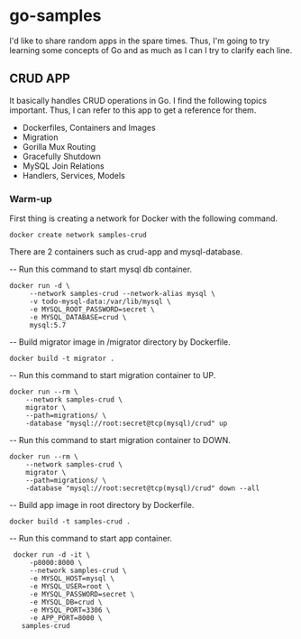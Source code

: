 # go-samples
I'd like to share random apps in the spare times. Thus, I'm going to try learning some concepts of Go and as much as I can I try to clarify each line.

## CRUD APP
It basically handles CRUD operations in Go. I find the following topics important. Thus, I can refer to this app to get a reference for them.

- Dockerfiles, Containers and Images
- Migration
- Gorilla Mux Routing
- Gracefully Shutdown
- MySQL Join Relations
- Handlers, Services, Models

### Warm-up
First thing is creating a network for Docker with the following command.

```
docker create network samples-crud
```


There are 2 containers such as crud-app and mysql-database.

-- Run this command to start mysql db container.

```
docker run -d \
     --network samples-crud --network-alias mysql \
     -v todo-mysql-data:/var/lib/mysql \
     -e MYSQL_ROOT_PASSWORD=secret \
     -e MYSQL_DATABASE=crud \
     mysql:5.7
```

-- Build migrator image in /migrator directory by Dockerfile.
```
docker build -t migrator .
```

-- Run this command to start migration container to UP.
```
docker run --rm \
	--network samples-crud \
	migrator \
	--path=migrations/ \
	-database "mysql://root:secret@tcp(mysql)/crud" up
```

-- Run this command to start migration container to DOWN.
```
docker run --rm \
	--network samples-crud \
	migrator \
	--path=migrations/ \
	-database "mysql://root:secret@tcp(mysql)/crud" down --all
```

-- Build app image in root directory by Dockerfile.
```
docker build -t samples-crud .
```

-- Run this command to start app container.
```
 docker run -d -it \
     -p8000:8000 \
     --network samples-crud \
     -e MYSQL_HOST=mysql \
     -e MYSQL_USER=root \
     -e MYSQL_PASSWORD=secret \
     -e MYSQL_DB=crud \
     -e MYSQL_PORT=3306 \
     -e APP_PORT=8000 \
   samples-crud
 ```